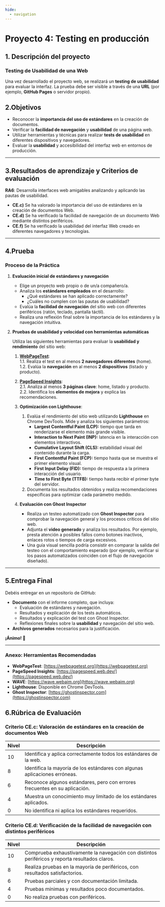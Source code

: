 ```yaml
---
hide:
  - navigation
---
```

# **Proyecto 4: Testing en producción**
## **1. Descripción del proyecto**

### Testing de Usabilidad de una Web
Una vez desarrollado el proyecto web, se realizará un **testing de usabilidad** para evaluar la interfaz. La prueba debe ser visible a través de una **URL** (por ejemplo, **GitHub Pages** o servidor propio).


## 2.Objetivos
- Reconocer la **importancia del uso de estándares** en la creación de documentos.
- Verificar la **facilidad de navegación** y **usabilidad** de una página web.
- Utilizar herramientas y técnicas para realizar **tests de usabilidad** en diferentes dispositivos y navegadores.
- Evaluar la **usabilidad** y accesibilidad del interfaz web en entornos de producción.

---

## 3.Resultados de aprendizaje y Criterios de evaluación
**RA6**: Desarrolla interfaces web amigables analizando y aplicando las pautas de usabilidad.
- **CE.c)** Se ha valorado la importancia del uso de estándares en la creación de documentos Web.
- **CE.d)** Se ha verificado la facilidad de navegación de un documento Web mediante distintos periféricos.
- **CE.f)** Se ha verificado la usabilidad del interfaz Web creado en diferentes navegadores y tecnologías.

---

## 4.Prueba

### Proceso de la Práctica

1. **Evaluación inicial de estándares y navegación**
    - Elige un proyecto web propio o de un/a compañero/a.
    - Analiza los **estándares empleados** en el desarrollo:
        - ¿Qué estándares se han aplicado correctamente?
        - ¿Cuáles no cumplen con las pautas de usabilidad?
    - Evalúa la **facilidad de navegación** del sitio web con diferentes periféricos (ratón, teclado, pantalla táctil).
    - Realiza una reflexión final sobre la importancia de los estándares y la navegación intuitiva.

2. **Pruebas de usabilidad y velocidad con herramientas automáticas**

    Utiliza las siguientes herramientas para evaluar la **usabilidad y rendimiento** del sitio web:

   1. **[WebPageTest](https://webpagetest.org)**:  
      1.1. Realiza el test en al menos **2 navegadores diferentes** (home).  
      1.2. Evalúa la **navegación** en al menos **2 dispositivos** (listado y producto).

   2. **[PageSpeed Insights](https://pagespeed.web.dev/)**:  
      2.1. Analiza al menos **3 páginas clave**: home, listado y producto.  
      2.2. Identifica los **elementos de mejora** y explica las recomendaciones.

   3. **Optimización con Lighthouse**:
      1. Evalúa el rendimiento del sitio web utilizando **Lighthouse** en Chrome DevTools. Mide y analiza los siguientes parámetros:
          - **Largest Contentful Paint (LCP):** tiempo que tarda en renderizarse el elemento más grande visible.
          - **Interaction to Next Paint (INP):** latencia en la interacción con elementos interactivos.
          - **Cumulative Layout Shift (CLS):** estabilidad visual del contenido durante la carga.
          - **First Contentful Paint (FCP):** tiempo hasta que se muestra el primer elemento visual.
          - **First Input Delay (FID):** tiempo de respuesta a la primera interacción del usuario.
          - **Time to First Byte (TTFB):** tiempo hasta recibir el primer byte del servidor.
      2. Documenta los resultados obtenidos y realiza recomendaciones específicas para optimizar cada parámetro medido.

   3. **Evaluación con Ghost Inspector**
       - Realiza un testeo automatizado con **Ghost Inspector** para comprobar la navegación general y los procesos críticos del sitio web.
       - Adjunta el **video generado** y analiza los resultados. Por ejemplo, presta atención a posibles fallos como botones inactivos, enlaces rotos o tiempos de carga excesivos.
       - Una guía visual sencilla podría consistir en comparar la salida del testeo con el comportamiento esperado (por ejemplo, verificar si los pasos automatizados coinciden con el flujo de navegación diseñado).

---

## 5.Entrega Final
Debéis entregar en un repositorío de GitHub:
- **Documento** con el informe completo, que incluya:
    - Evaluación de estándares y navegación.
    - Resultados y explicación de los tests automáticos.
    - Resultados y explicación del test con Ghost Inspector.
    - Reflexiones finales sobre la **usabilidad** y navegación del sitio web.
- **Archivos generados** necesarios para la justificación.

**¡Ánimo! 🖖**

---

### Anexo: Herramientas Recomendadas
- **WebPageTest**: [https://webpagetest.org](https://webpagetest.org)
- **PageSpeed Insights**: [https://pagespeed.web.dev/](https://pagespeed.web.dev/)
- **WAVE**: [https://wave.webaim.org](https://wave.webaim.org)
- **Lighthouse**: Disponible en Chrome DevTools.
- **Ghost Inspector**: [https://ghostinspector.com](https://ghostinspector.com)  


## 6.Rúbrica de Evaluación

### **Criterio CE.c: Valoración de estándares en la creación de documentos Web**
| Nivel | Descripción                                                                |
|-------|----------------------------------------------------------------------------|
| 10    | Identifica y aplica correctamente todos los estándares de la web.          |
| 8     | Identifica la mayoría de los estándares con algunas aplicaciones erróneas. |
| 6     | Reconoce algunos estándares, pero con errores frecuentes en su aplicación. |
| 4     | Muestra un conocimiento muy limitado de los estándares aplicados.          |
| 0     | No identifica ni aplica los estándares requeridos.                         |

### **Criterio CE.d: Verificación de la facilidad de navegación con distintos periféricos**
| Nivel | Descripción                                                                 |
|-------|-----------------------------------------------------------------------------|
| 10    | Comprueba exhaustivamente la navegación con distintos periféricos y reporta resultados claros. |
| 8     | Realiza pruebas en la mayoría de periféricos, con resultados satisfactorios. |
| 6     | Pruebas parciales y con documentación limitada.                             |
| 4     | Pruebas mínimas y resultados poco documentados.                             |
| 0     | No realiza pruebas con periféricos.                                         |



